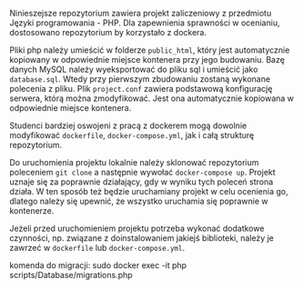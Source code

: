 Ninieszejsze repozytorium zawiera projekt zaliczeniowy z przedmiotu Języki programowania - PHP. Dla zapewnienia sprawności w ocenianiu, dostosowano repozytorium by korzystało z dockera.

Pliki php należy umieścić w folderze `public_html`, który jest automatycznie kopiowany w odpowiednie miejsce kontenera przy jego budowaniu. Bazę danych MySQL należy wyeksportować do pliku sql i umieścić jako `database.sql`. Wtedy przy pierwszym zbudowaniu zostaną wykonane polecenia z pliku. Plik `project.conf` zawiera podstawową konfigurację serwera, którą można zmodyfikować. Jest ona automatycznie kopiowana w odpowiednie miejsce kontenera.

Studenci bardziej oswojeni z pracą z dockerem mogą dowolnie modyfikować `dockerfile`, `docker-compose.yml`, jak i całą strukturę repozytorium.

Do uruchomienia projektu lokalnie należy sklonować repozytorium poleceniem `git clone` a następnie wywołać `docker-compose up`. Projekt uznaje się za poprawnie działający, gdy w wyniku tych poleceń strona działa. W ten sposób też będzie uruchamiany projekt w celu ocenienia go, dlatego należy się upewnić, że wszystko uruchamia się poprawnie w kontenerze.

Jeżeli przed uruchomieniem projektu potrzeba wykonać dodatkowe czynności, np. związane z doinstalowaniem jakiejś biblioteki, należy je zawrzeć w `dockerfile` lub `docker-compose.yml`.

komenda do migracji:
sudo docker exec -it <apache-container-name> php scripts/Database/migrations.php
